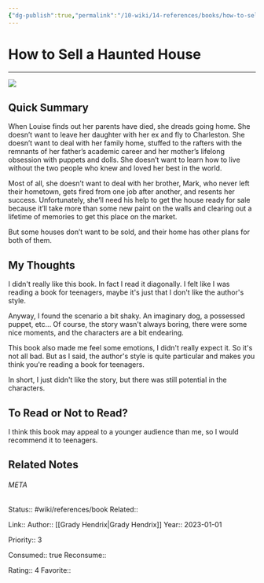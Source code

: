 ```yaml
---
{"dg-publish":true,"permalink":"/10-wiki/14-references/books/how-to-sell-a-haunted-house-0593201264/","title":"How to Sell a Haunted House"}
---
```


# How to Sell a Haunted House
---
![](https://i.gr-assets.com/images/S/compressed.photo.goodreads.com/books/1650818993l/59414094.jpg)

## Quick Summary
When Louise finds out her parents have died, she dreads going home. She doesn’t want to leave her daughter with her ex and fly to Charleston. She doesn’t want to deal with her family home, stuffed to the rafters with the remnants of her father’s academic career and her mother’s lifelong obsession with puppets and dolls. She doesn’t want to learn how to live without the two people who knew and loved her best in the world.

Most of all, she doesn’t want to deal with her brother, Mark, who never left their hometown, gets fired from one job after another, and resents her success. Unfortunately, she’ll need his help to get the house ready for sale because it’ll take more than some new paint on the walls and clearing out a lifetime of memories to get this place on the market.

But some houses don’t want to be sold, and their home has other plans for both of them.

## My Thoughts
I didn't really like this book. In fact I read it diagonally. I felt like I was reading a book for teenagers, maybe it's just that I don't like the author's style.

Anyway, I found the scenario a bit shaky. An imaginary dog, a possessed puppet, etc... Of course, the story wasn't always boring, there were some nice moments, and the characters are a bit endearing.

This book also made me feel some emotions, I didn't really expect it. So it's not all bad. But as I said, the author's style is quite particular and makes you think you're reading a book for teenagers.

In short, I just didn't like the story, but there was still potential in the characters.

## To Read or Not to Read?
I think this book may appeal to a younger audience than me, so I would recommend it to teenagers.


## Related Notes




###### META
Status:: #wiki/references/book
Related:: 

Link:: 
Author:: [[Grady Hendrix\|Grady Hendrix]]
Year:: 2023-01-01

Priority:: 3

Consumed:: true
Reconsume:: 

Rating:: 4
Favorite:: 
